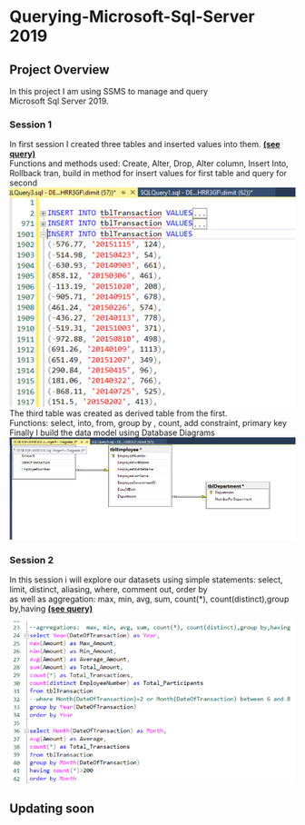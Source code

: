 # Querying-Microsoft-Sql-Server 2019

## Project Overview
In this project I am using SSMS to manage and query  
Microsoft Sql Server 2019.

### Session 1
In first session I created three tables and inserted values into them. **[(see query)](https://github.com/DimKaisaris/Querying-Microsoft-Sql-Server/blob/main/queries/SQLQuery1.sql)**  
Functions and methods used:  Create, Alter, Drop, Alter column, Insert Into, Rollback tran, build in method for insert values for first table and query for second  
![shot2](images/shot_2.png)  
The third table was created as derived table from the first.  
Functions: select, into, from, group by , count, add constraint, primary key  
Finally I build the data model using Database Diagrams  
![shot3](images/shot_3.png)


### Session 2
In this session i will explore our datasets using simple statements: select, limit, distinct, aliasing, where, comment out, order by  
as well as aggregation: max, min, avg, sum, count(*), count(distinct),group by,having **[(see query)](https://github.com/DimKaisaris/Querying-Microsoft-Sql-Server/blob/main/queries/SQLQuery2.sql)** 

![shot4](images/shot_4.png)

## Updating soon

